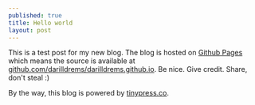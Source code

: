 ```yaml
---
published: true
title: Hello world
layout: post
---
```

This is a test post for my new blog. The blog is hosted on [Github Pages](http://pages.github.com/) which means the source is available at [github.com/darilldrems/darilldrems.github.io](http://github.com/darilldrems/darilldrems.github.io). Be nice. Give credit. Share, don't steal :)

By the way, this blog is powered by [tinypress.co](https://tinypress.co).